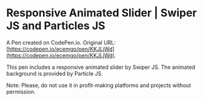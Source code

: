 # Responsive Animated Slider | Swiper JS and Particles JS

A Pen created on CodePen.io. Original URL: [https://codepen.io/ecemgo/pen/KKJLjWd](https://codepen.io/ecemgo/pen/KKJLjWd).

This pen includes a responsive animated slider by Swiper JS. The animated background is provided by Particle JS. 

Note: Please, do not use it in profit-making platforms and projects without permission.